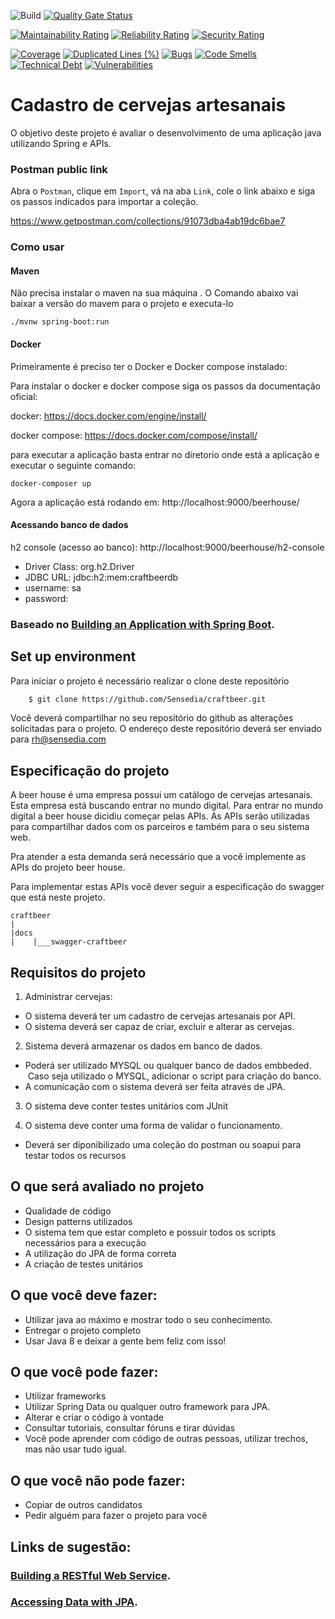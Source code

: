 ![Build](https://github.com/clairtonluz/craftbeer/workflows/Build/badge.svg)
[![Quality Gate Status](https://sonarcloud.io/api/project_badges/measure?project=clairtonluz_craftbeer&metric=alert_status)](https://sonarcloud.io/dashboard?id=clairtonluz_craftbeer)

[![Maintainability Rating](https://sonarcloud.io/api/project_badges/measure?project=clairtonluz_craftbeer&metric=sqale_rating)](https://sonarcloud.io/dashboard?id=clairtonluz_craftbeer)
[![Reliability Rating](https://sonarcloud.io/api/project_badges/measure?project=clairtonluz_craftbeer&metric=reliability_rating)](https://sonarcloud.io/dashboard?id=clairtonluz_craftbeer)
[![Security Rating](https://sonarcloud.io/api/project_badges/measure?project=clairtonluz_craftbeer&metric=security_rating)](https://sonarcloud.io/dashboard?id=clairtonluz_craftbeer)

[![Coverage](https://sonarcloud.io/api/project_badges/measure?project=clairtonluz_craftbeer&metric=coverage)](https://sonarcloud.io/dashboard?id=clairtonluz_craftbeer)
[![Duplicated Lines (%)](https://sonarcloud.io/api/project_badges/measure?project=clairtonluz_craftbeer&metric=duplicated_lines_density)](https://sonarcloud.io/dashboard?id=clairtonluz_craftbeer)
[![Bugs](https://sonarcloud.io/api/project_badges/measure?project=clairtonluz_craftbeer&metric=bugs)](https://sonarcloud.io/dashboard?id=clairtonluz_craftbeer)
[![Code Smells](https://sonarcloud.io/api/project_badges/measure?project=clairtonluz_craftbeer&metric=code_smells)](https://sonarcloud.io/dashboard?id=clairtonluz_craftbeer)
[![Technical Debt](https://sonarcloud.io/api/project_badges/measure?project=clairtonluz_craftbeer&metric=sqale_index)](https://sonarcloud.io/dashboard?id=clairtonluz_craftbeer)
[![Vulnerabilities](https://sonarcloud.io/api/project_badges/measure?project=clairtonluz_craftbeer&metric=vulnerabilities)](https://sonarcloud.io/dashboard?id=clairtonluz_craftbeer)

# Cadastro de cervejas artesanais

O objetivo deste projeto é avaliar o desenvolvimento de uma aplicação java utilizando Spring e APIs.

### Postman public link

Abra o `Postman`, clique em `Import`, vá na aba `Link`, cole o link abaixo e siga os passos 
indicados para importar a coleção.
 
https://www.getpostman.com/collections/91073dba4ab19dc6bae7

### Como usar

#### Maven

Não precisa instalar o maven na sua máquina . O Comando abaixo vai baixar a versão do mavem para o projeto e executa-lo
 ```shell script
./mvnw spring-boot:run
```

#### Docker
Primeiramente é preciso ter o Docker e Docker compose instalado:

Para instalar o docker e docker compose siga os passos da documentação oficial: 

docker: https://docs.docker.com/engine/install/

docker compose: https://docs.docker.com/compose/install/

para executar a aplicação basta entrar no diretorio onde está a aplicação e executar o seguinte comando:

```shell
docker-composer up
```

Agora a aplicação está rodando em: http://localhost:9000/beerhouse/

#### Acessando banco de dados
h2 console (acesso ao banco): http://localhost:9000/beerhouse/h2-console
 - Driver Class: org.h2.Driver
 - JDBC URL: jdbc:h2:mem:craftbeerdb
 - username: sa
 - password: 


### Baseado no [Building an Application with Spring Boot](https://spring.io/guides/gs/spring-boot/).


## Set up environment

Para iniciar o projeto é necessário realizar o clone deste repositório

```bash
    $ git clone https://github.com/Sensedia/craftbeer.git
```

Você deverá compartilhar no seu repositório do github as alterações solicitadas para o projeto. 
O endereço deste repositório deverá ser enviado para rh@sensedia.com

## Especificação do projeto

A beer house é uma empresa possui um catálogo de cervejas artesanais. Esta empresa está buscando entrar no mundo digital.
Para entrar no mundo digital a beer house dicidiu começar pelas APIs. As APIs serão utilizadas para compartilhar dados com os parceiros e também para o seu sistema web.

Pra atender a esta demanda será necessário que a você implemente as APIs do projeto beer house.

Para implementar estas APIs você dever seguir a especificação do swagger que está neste projeto.

    craftbeer
    |
    |docs
    |    |___swagger-craftbeer


## Requisitos do projeto

1. Administrar cervejas: 

- O sistema deverá ter um cadastro de cervejas artesanais por API.<br/>
- O sistema deverá ser capaz de criar, excluir e alterar as cervejas.
   
2. Sistema deverá armazenar os dados em banco de dados. 
 
- Poderá ser utilizado MYSQL ou qualquer banco de dados embbeded.<br/>
  Caso seja utilizado o MYSQL, adicionar o script para criação do banco.
- A comunicação com o sistema deverá ser feita através de JPA.

3. O sistema deve conter testes unitários com JUnit

4. O sistema deve conter uma forma de validar o funcionamento.
   
- Deverá ser diponibilizado uma coleção do postman ou soapui para testar todos os recursos

## O que será avaliado no projeto

- Qualidade de código
- Design patterns utilizados
- O sistema tem que estar completo e possuir todos os scripts necessários para a execução
- A utilização do JPA de forma correta
- A criação de testes unitários

## O que você deve fazer:

- Utilizar java ao máximo e mostrar todo o seu conhecimento.
- Entregar o projeto completo
- Usar Java 8 e deixar a gente bem feliz com isso!

## O que você pode fazer:

- Utilizar frameworks
- Utilizar Spring Data ou qualquer outro framework para JPA.
- Alterar e criar o código à vontade
- Consultar tutoriais, consultar fóruns e tirar dúvidas
- Você pode aprender com código de outras pessoas, utilizar trechos, mas não usar tudo igual.

## O que você não pode fazer:

- Copiar de outros candidatos
- Pedir alguém para fazer o projeto para você

## Links de sugestão:

### [Building a RESTful Web Service](https://spring.io/guides/gs/rest-service/).
### [Accessing Data with JPA](https://spring.io/guides/gs/accessing-data-jpa/).
